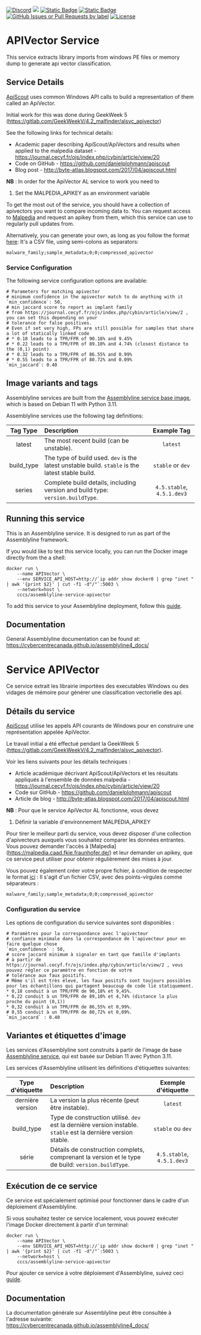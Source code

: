 [![Discord](https://img.shields.io/badge/chat-on%20discord-7289da.svg?sanitize=true)](https://discord.gg/GUAy9wErNu)
[![](https://img.shields.io/discord/908084610158714900)](https://discord.gg/GUAy9wErNu)
[![Static Badge](https://img.shields.io/badge/github-assemblyline-blue?logo=github)](https://github.com/CybercentreCanada/assemblyline)
[![Static Badge](https://img.shields.io/badge/github-assemblyline\_service\_apivector-blue?logo=github)](https://github.com/CybercentreCanada/assemblyline-service-apivector)
[![GitHub Issues or Pull Requests by label](https://img.shields.io/github/issues/CybercentreCanada/assemblyline/service-apivector)](https://github.com/CybercentreCanada/assemblyline/issues?q=is:issue+is:open+label:service-apivector)
[![License](https://img.shields.io/github/license/CybercentreCanada/assemblyline-service-apivector)](./LICENSE)
# APIVector Service

This service extracts library imports from windows PE files or memory dump to generate api vector classification.

## Service Details

[ApiScout](https://github.com/danielplohmann/apiscout) uses common Windows API calls to build a representation of them called an ApiVector.

Initial work for this was done during GeekWeek 5 (https://gitlab.com/GeekWeekV/4.2_malfinder/alsvc_apivector)

See the following links for technical details:

* Academic paper describing ApiScout/ApiVectors and results when applied to the malpedia dataset - https://journal.cecyf.fr/ojs/index.php/cybin/article/view/20
* Code on GitHub - https://github.com/danielplohmann/apiscout
* Blog post - http://byte-atlas.blogspot.com/2017/04/apiscout.html

**NB** : In order for the ApiVector AL service to work you need to

1. Set the MALPEDIA_APIKEY as an environment variable

To get the most out of the service, you should have a collection of apivectors you want to compare incoming data to.
You can request access to [Malpedia](https://malpedia.caad.fkie.fraunhofer.de/) and request an apikey from them, which this service can use
to regularly pull updates from.

Alternatively, you can generate your own, as long as you follow the format [here](https://github.com/danielplohmann/apiscout/blob/master/dbs/collection_example.csv):
It's a CSV file, using semi-colons as separators:

    malware_family;sample_metadata;0;0;compressed_apivector


### Service Configuration

The following service configuration options are available:

    # Parameters for matching apivector
    # minimum confidence in the apivector match to do anything with it
    `min_confidence`: 50,
    # min jaccard score to report as implant family
    # from https://journal.cecyf.fr/ojs/index.php/cybin/article/view/2 , you can set this depending on your
    # tolerance for false positives.
    # Even if set very high, FPs are still possible for samples that share a lot of statically linked code
    # * 0.18 leads to a TPR/FPR of 90.18% and 9.45%
    # * 0.22 leads to a TPR/FPR of 89.10% and 4.74% (closest distance to the (0,1) point)
    # * 0.32 leads to a TPR/FPR of 86.55% and 0.99%
    # * 0.55 leads to a TPR/FPR of 80.72% and 0.09%
    `min_jaccard`: 0.40

## Image variants and tags

Assemblyline services are built from the [Assemblyline service base image](https://hub.docker.com/r/cccs/assemblyline-v4-service-base),
which is based on Debian 11 with Python 3.11.

Assemblyline services use the following tag definitions:

| **Tag Type** | **Description**                                                                                  |      **Example Tag**       |
| :----------: | :----------------------------------------------------------------------------------------------- | :------------------------: |
|    latest    | The most recent build (can be unstable).                                                         |          `latest`          |
|  build_type  | The type of build used. `dev` is the latest unstable build. `stable` is the latest stable build. |     `stable` or `dev`      |
|    series    | Complete build details, including version and build type: `version.buildType`.                   | `4.5.stable`, `4.5.1.dev3` |

## Running this service

This is an Assemblyline service. It is designed to run as part of the Assemblyline framework.

If you would like to test this service locally, you can run the Docker image directly from the a shell:

    docker run \
        --name APIVector \
        --env SERVICE_API_HOST=http://`ip addr show docker0 | grep "inet " | awk '{print $2}' | cut -f1 -d"/"`:5003 \
        --network=host \
        cccs/assemblyline-service-apivector

To add this service to your Assemblyline deployment, follow this
[guide](https://cybercentrecanada.github.io/assemblyline4_docs/developer_manual/services/run_your_service/#add-the-container-to-your-deployment).

## Documentation

General Assemblyline documentation can be found at: https://cybercentrecanada.github.io/assemblyline4_docs/

# Service APIVector

Ce service extrait les librairie importées des executables Windows ou des vidages de mémoire pour générer une classification vectorielle des api.

## Détails du service

[ApiScout](https://github.com/danielplohmann/apiscout) utilise les appels API courants de Windows pour en construire une représentation appelée ApiVector.

Le travail initial a été effectué pendant la GeekWeek 5 (https://gitlab.com/GeekWeekV/4.2_malfinder/alsvc_apivector).

Voir les liens suivants pour les détails techniques :

* Article académique décrivant ApiScout/ApiVectors et les résultats appliqués à l'ensemble de données malpedia - https://journal.cecyf.fr/ojs/index.php/cybin/article/view/20
* Code sur GitHub - https://github.com/danielplohmann/apiscout
* Article de blog - http://byte-atlas.blogspot.com/2017/04/apiscout.html

**NB** : Pour que le service ApiVector AL fonctionne, vous devez

1. Définir la variable d'environnement MALPEDIA_APIKEY

Pour tirer le meilleur parti du service, vous devez disposer d'une collection d'apivecteurs auxquels vous souhaitez comparer les données entrantes.
Vous pouvez demander l'accès à [Malpedia] (https://malpedia.caad.fkie.fraunhofer.de/) et leur demander un apikey, que ce service peut utiliser
pour obtenir régulièrement des mises à jour.

Vous pouvez également créer votre propre fichier, à condition de respecter le format [ici](https://github.com/danielplohmann/apiscout/blob/master/dbs/collection_example.csv) :
Il s'agit d'un fichier CSV, avec des points-virgules comme séparateurs :

    malware_family;sample_metadata;0;0;compressed_apivector

### Configuration du service

Les options de configuration du service suivantes sont disponibles :

    # Paramètres pour la correspondance avec l'apivecteur
    # confiance minimale dans la correspondance de l'apivecteur pour en faire quelque chose
    `min_confidence` : 50,
    # score jaccard minimum à signaler en tant que famille d'implants
    # à partir de https://journal.cecyf.fr/ojs/index.php/cybin/article/view/2 , vous pouvez régler ce paramètre en fonction de votre
    # tolérance aux faux positifs.
    # Même s'il est très élevé, les faux positifs sont toujours possibles pour les échantillons qui partagent beaucoup de code lié statiquement.
    * 0,18 conduit à un TPR/FPR de 90,18% et 9,45%.
    * 0,22 conduit à un TPR/FPR de 89,10% et 4,74% (distance la plus proche du point (0,1))
    * 0,32 conduit à un TPR/FPR de 86,55% et 0,99%.
    # 0,55 conduit à un TPR/FPR de 80,72% et 0,09%.
    `min_jaccard` : 0.40

## Variantes et étiquettes d'image

Les services d'Assemblyline sont construits à partir de l'image de base [Assemblyline service](https://hub.docker.com/r/cccs/assemblyline-v4-service-base),
qui est basée sur Debian 11 avec Python 3.11.

Les services d'Assemblyline utilisent les définitions d'étiquettes suivantes:

| **Type d'étiquette** | **Description**                                                                                                |  **Exemple d'étiquette**   |
| :------------------: | :------------------------------------------------------------------------------------------------------------- | :------------------------: |
|   dernière version   | La version la plus récente (peut être instable).                                                               |          `latest`          |
|      build_type      | Type de construction utilisé. `dev` est la dernière version instable. `stable` est la dernière version stable. |     `stable` ou `dev`      |
|        série         | Détails de construction complets, comprenant la version et le type de build: `version.buildType`.              | `4.5.stable`, `4.5.1.dev3` |

## Exécution de ce service

Ce service est spécialement optimisé pour fonctionner dans le cadre d'un déploiement d'Assemblyline.

Si vous souhaitez tester ce service localement, vous pouvez exécuter l'image Docker directement à partir d'un terminal:

    docker run \
        --name APIVector \
        --env SERVICE_API_HOST=http://`ip addr show docker0 | grep "inet " | awk '{print $2}' | cut -f1 -d"/"`:5003 \
        --network=host \
        cccs/assemblyline-service-apivector

Pour ajouter ce service à votre déploiement d'Assemblyline, suivez ceci
[guide](https://cybercentrecanada.github.io/assemblyline4_docs/fr/developer_manual/services/run_your_service/#add-the-container-to-your-deployment).

## Documentation

La documentation générale sur Assemblyline peut être consultée à l'adresse suivante: https://cybercentrecanada.github.io/assemblyline4_docs/

